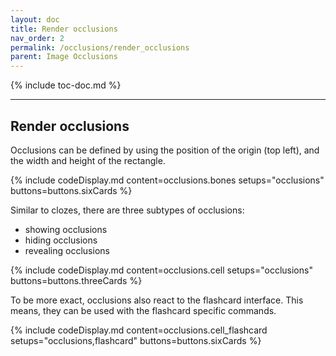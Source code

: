 ```yaml
---
layout: doc
title: Render occlusions
nav_order: 2
permalink: /occlusions/render_occlusions
parent: Image Occlusions
---
```


{% include toc-doc.md %}

---
## Render occlusions

Occlusions can be defined by using the position of the origin (top left), and the width and height of the rectangle.

{% include codeDisplay.md content=occlusions.bones setups="occlusions" buttons=buttons.sixCards %}

Similar to clozes, there are three subtypes of occlusions:
- showing occlusions
- hiding occlusions
- revealing occlusions

{% include codeDisplay.md content=occlusions.cell setups="occlusions" buttons=buttons.threeCards %}

To be more exact, occlusions also react to the flashcard interface.
This means, they can be used with the flashcard specific commands.

{% include codeDisplay.md content=occlusions.cell_flashcard setups="occlusions,flashcard" buttons=buttons.sixCards %}
